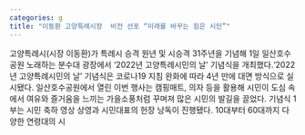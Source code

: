 ```yaml
---
categories: g
title: "이동환 고양특례시장  비전 선포 “미래를 바꾸는 힘은 시민”"
---
```

고양특례시(시장 이동환)가 특례시 승격 원년 및 시승격 31주년을 기념해 1일 일산호수공원 노래하는 분수대 광장에서 ‘2022년 고양특례시민의 날’ 기념식을 개최했다.‘2022년 고양특례시민의 날’ 기념식은 코로나19 지침 완화에 따라 4년 만에 대면 방식으로 실시됐다. 일산호수공원에서 열린 이번 행사는 캠핑매트, 의자 등을 활용해 시민이 도심 속에서 여유와 즐거움을 느끼는 가을소풍처럼 꾸며져 많은 시민의 발길을 끌었다. 기념식 1부는 시민 축하 영상 상영과 시민대표의 헌장 낭독이 진행됐다. 10대부터 60대까지 다양한 연령대의 시